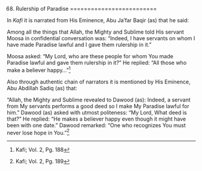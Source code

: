 68. Rulership of Paradise
=========================

In *Kafi* it is narrated from His Eminence, Abu Ja’far Baqir (as) that
he said:

Among all the things that Allah, the Mighty and Sublime told His servant
Moosa in confidential conversation was: “Indeed, I have servants on whom
I have made Paradise lawful and I gave them rulership in it.”

Moosa asked: “My Lord, who are these people for whom You made Paradise
lawful and gave them rulership in it?” He replied: “All those who make a
believer happy…”[^1]

Also through authentic chain of narrators it is mentioned by His
Eminence, Abu Abdillah Sadiq (as) that:

“Allah, the Mighty and Sublime revealed to Dawood (as): Indeed, a
servant from My servants performs a good deed so I make My Paradise
lawful for him.” Dawood (as) asked with utmost politeness: “My Lord,
What deed is that?” He replied: “He makes a believer happy even though
it might have been with one date.” Dawood remarked: “One who recognizes
You must never lose hope in You.”[^2]

[^1]: Kafi; Vol. 2, Pg. 188

[^2]: Kafi; Vol. 2, Pg. 189



